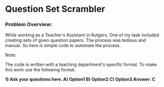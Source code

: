 # Question Set Scrambler

### Problem Overview:

While working as a Teacher's Assistant in Rutgers, One of my task included creating sets of given question papers. The process was tedious and manual. So here is simple code to automate the process. 

Note:

The code is written with a teaching department's specific format. To make this work use the following format.

**1) Ask your questions here.
A) Option1
B) Option2
C) Option3
Answer:  C**

